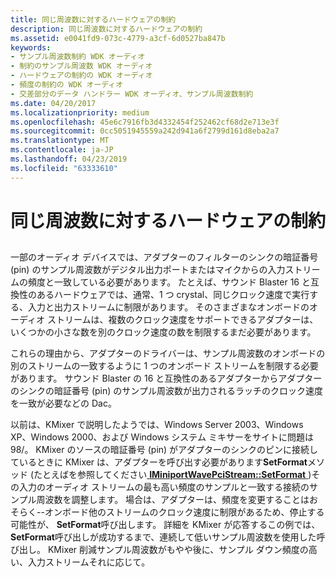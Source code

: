 ```yaml
---
title: 同じ周波数に対するハードウェアの制約
description: 同じ周波数に対するハードウェアの制約
ms.assetid: e0041fd9-073c-4779-a3cf-6d0527ba847b
keywords:
- サンプル周波数制約 WDK オーディオ
- 制約のサンプル周波数 WDK オーディオ
- ハードウェアの制約の WDK オーディオ
- 頻度の制約の WDK オーディオ
- 交差部分のデータ ハンドラー WDK オーディオ、サンプル周波数制約
ms.date: 04/20/2017
ms.localizationpriority: medium
ms.openlocfilehash: 45e6c7916fb3d4332454f252462cf68d2e713e3f
ms.sourcegitcommit: 0cc5051945559a242d941a6f2799d161d8eba2a7
ms.translationtype: MT
ms.contentlocale: ja-JP
ms.lasthandoff: 04/23/2019
ms.locfileid: "63333610"
---
```

# <a name="hardware-constraints-on-sample-frequency"></a>同じ周波数に対するハードウェアの制約


## <span id="hardware_constraints_on_sample_frequency"></span><span id="HARDWARE_CONSTRAINTS_ON_SAMPLE_FREQUENCY"></span>


一部のオーディオ デバイスでは、アダプターのフィルターのシンクの暗証番号 (pin) のサンプル周波数がデジタル出力ポートまたはマイクからの入力ストリームの頻度と一致している必要があります。 たとえば、サウンド Blaster 16 と互換性のあるハードウェアでは、通常、1 つ crystal、同じクロック速度で実行する、入力と出力ストリームに制限があります。 そのさまざまなオンボードのオーディオ ストリームは、複数のクロック速度をサポートできるアダプターは、いくつかの小さな数を別のクロック速度の数を制限するまだ必要があります。

これらの理由から、アダプターのドライバーは、サンプル周波数のオンボードの別のストリームの一致するように 1 つのオンボード ストリームを制限する必要があります。 サウンド Blaster の 16 と互換性のあるアダプターからアダプターのシンクの暗証番号 (pin) のサンプル周波数が出力されるラッチのクロック速度を一致が必要などの Dac。

以前は、KMixer で説明したようでは、Windows Server 2003、Windows XP、Windows 2000、および Windows システム ミキサーをサイトに問題は 98/。 KMixer のソースの暗証番号 (pin) がアダプターのシンクのピンに接続しているときに KMixer は、アダプターを呼び出す必要があります**SetFormat**メソッド (たとえばを参照してください[ **IMiniportWavePciStream::SetFormat** ](https://msdn.microsoft.com/library/windows/hardware/ff536732))その入力のオーディオ ストリームの最も高い頻度のサンプルと一致する接続のサンプル周波数を調整します。 場合は、アダプターは、頻度を変更することはおそらく--オンボード他のストリームのクロック速度に制限があるため、停止する可能性が、 **SetFormat**呼び出します。 詳細を KMixer が応答するこの例では、 **SetFormat**呼び出しが成功するまで、連続して低いサンプル周波数を使用した呼び出し。 KMixer 削減サンプル周波数がもやや後に、サンプル ダウン頻度の高い、入力ストリームそれに応じて。

 

 




